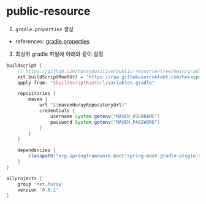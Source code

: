 # public-resource

1. `gradle.properties` 생성
  - references: [gradle.properties][gradle.properties]
3. 최상위 gradle 파일에 아래와 같이 설정 

``` gradle
buildscript {
    // https://github.com/huraypositive/public-resource/tree/main/gradle
    ext.buildScriptRootUrl = 'https://raw.githubusercontent.com/huraypositive/public-resource/main/gradle'
    apply from: "$buildScriptRootUrl/variables.gradle"

    repositories {
        maven {
            url "${mavenHurayRepositoryUrl}"
            credentials {
                username System.getenv("MAVEN_USERNAME")
                password System.getenv("MAVEN_PASSWORD")
            }
        }
    }

    dependencies {
        classpath("org.springframework.boot:spring-boot-gradle-plugin:$springBootVersion")
    }
}

allprojects {
    group 'net.huray'
    version '0.0.1'
}
```

<!-- external links --> 
[gradle.properties]: https://github.com/huraypositive/core-platform-team/blob/main/gradle.properties
